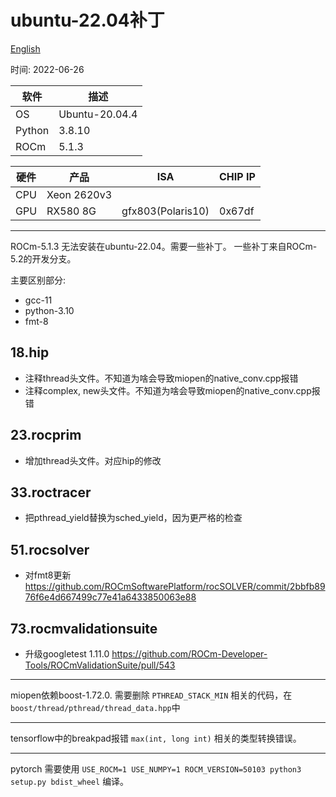 
# ubuntu-22.04补丁

[English](README.md)

时间: 2022-06-26

|软件           |描述          |
|---------------|--------------|
|OS             |Ubuntu-20.04.4|
|Python         |3.8.10        |
|ROCm           |5.1.3         |

|硬件    |产品        |ISA              |CHIP IP|
|--------|------------|-----------------|-------|
|CPU     |Xeon 2620v3 |                 |       |
|GPU     |RX580 8G    |gfx803(Polaris10)|0x67df |

---

ROCm-5.1.3 无法安装在ubuntu-22.04。需要一些补丁。
一些补丁来自ROCm-5.2的开发分支。

主要区别部分:

* gcc-11
* python-3.10
* fmt-8

## 18.hip

* 注释thread头文件。不知道为啥会导致miopen的native_conv.cpp报错
* 注释complex, new头文件。不知道为啥会导致miopen的native_conv.cpp报错

## 23.rocprim

* 增加thread头文件。对应hip的修改

## 33.roctracer

* 把pthread_yield替换为sched_yield，因为更严格的检查

## 51.rocsolver

* 对fmt8更新 <https://github.com/ROCmSoftwarePlatform/rocSOLVER/commit/2bbfb8976f6e4d667499c77e41a6433850063e88>

## 73.rocmvalidationsuite

* 升级googletest 1.11.0 <https://github.com/ROCm-Developer-Tools/ROCmValidationSuite/pull/543>

---

miopen依赖boost-1.72.0. 需要删除 `PTHREAD_STACK_MIN` 相关的代码，在 `boost/thread/pthread/thread_data.hpp`中

---

tensorflow中的breakpad报错 `max(int, long int)` 相关的类型转换错误。

---

pytorch 需要使用 `USE_ROCM=1 USE_NUMPY=1 ROCM_VERSION=50103 python3 setup.py bdist_wheel` 编译。

